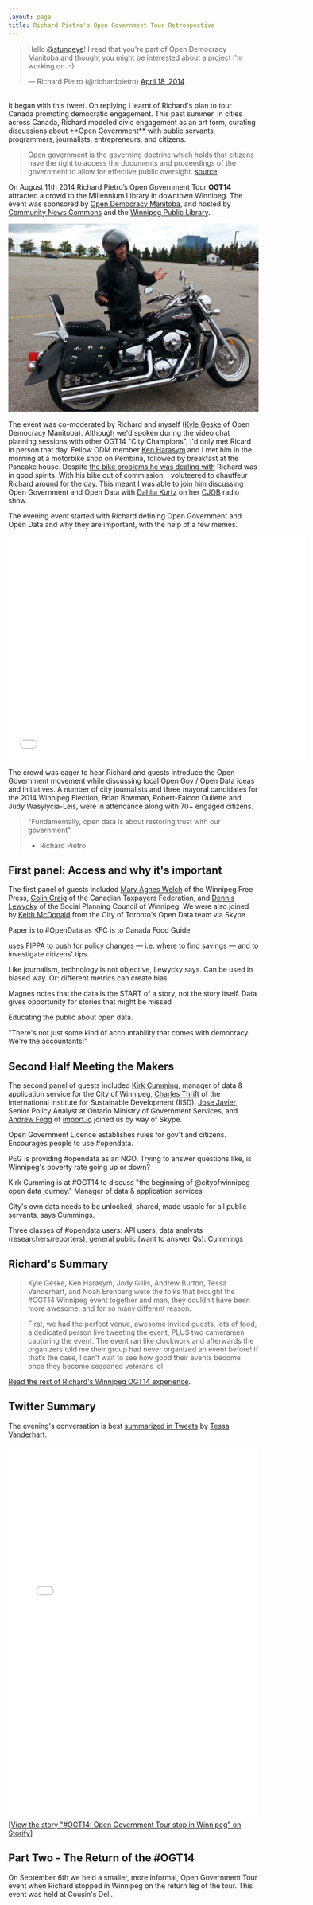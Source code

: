 ```yaml
---
layout: page
title: Richard Pietro's Open Government Tour Retrospective
---
```


<blockquote class="twitter-tweet" lang="en"><p>Hello <a href="https://twitter.com/stungeye">@stungeye</a>! I read that you&#39;re part of Open Democracy Manitoba and thought you might be interested about a project I&#39;m working on :-)</p>&mdash; Richard Pietro (@richardpietro) <a href="https://twitter.com/richardpietro/status/456969530200580096">April 18, 2014</a></blockquote>
<script async src="//platform.twitter.com/widgets.js" charset="utf-8"></script>

<br>
It began with this tweet. On replying I learnt of Richard's plan to tour Canada promoting democratic engagement. This past summer, in cities across Canada, Richard modeled civic engagement as an art form, curating discussions about **Open Government** with public servants, programmers, journalists, entrepreneurs, and citizens.

> Open government is the governing doctrine which holds that citizens have the right to access the documents and proceedings of the government to allow for effective public oversight. [source](https://en.wikipedia.org/wiki/Open_government)

On August 11th 2014 Richard Pietro’s Open Government Tour **OGT14** attracted a crowd to the Millennium Library in downtown Winnipeg. The event was sponsored by [Open Democracy Manitoba](http://opendemocracymanitoba.ca), and hosted by [Community News Commons](http://www.communitynewscommons.org/) and the [Winnipeg Public Library](http://wpl.winnipeg.ca/library/). 

![Richard Pietro with Motorcycle](/public/images/2014-11-30-open-government-tour-recap.jpg)

The event was co-moderated by Richard and myself ([Kyle Geske](http://twitter.com/stungeye) of Open Democracy Manitoba). Although we'd spoken during the video chat planning sessions with other OGT14 "City Champions", I'd only met Ricard in person that day. Fellow ODM member [Ken Harasym](https://twitter.com/kenharasym) and I met him in the morning at a motorbike shop on Pembina, followed by breakfast at the Pancake house. Despite [the bike problems he was dealing with](http://www.webnotwar.ca/ogt14-week-7-update/) Richard was in good spirits. With his bike out of commission, I voluteered to chauffeur Richard around for the day. This meant I was able to join him discussing Open Government and Open Data with [Dahlia Kurtz](https://twitter.com/DahliaKurtz) on her [CJOB](http://www.cjob.com) radio show.

The evening event started with Richard defining Open Government and Open Data and why they are important, with the help of a few memes. 

<iframe width="600" height="450" src="//www.youtube.com/embed/f9DtEUJwevo" frameborder="0" allowfullscreen></iframe>

The crowd was eager to hear Richard and guests introduce the Open Government movement while discussing local Open Gov / Open Data ideas and initiatives. A number of city journalists and three mayoral candidates for the 2014 Winnipeg Election, Brian Bowman, Robert-Falcon Oullette and Judy Wasylycia-Leis, were in attendance along with 70+ engaged citizens.

> "Fundamentally, open data is about restoring trust with our government"  
> - Richard Pietro

## First panel: Access and why it's important

The first panel of guests included [Mary Agnes Welch](https://twitter.com/mawwelch) of the Winnipeg Free Press, [Colin Craig](https://twitter.com/colincraig1) of the Canadian Taxpayers Federation, and [Dennis Lewycky](http://dennislewycky.ca/about/) of the Social Planning Council of Winnipeg. We were also joined by [Keith McDonald](https://twitter.com/cotkeith) from the City of Toronto's Open Data team via Skype.

Paper is to #OpenData as KFC is to Canada Food Guide

uses FIPPA to push for policy changes — i.e. where to find savings — and to investigate citizens' tips.

Like journalism, technology is not objective, Lewycky says. Can be used in biased way. Or: different metrics can create bias.

Magnes notes that the data is the START of a story, not the story itself. Data gives opportunity for stories that might be missed

Educating the public about open data.

"There's not just some kind of accountability that comes with democracy. We're the accountants!"

## Second Half Meeting the Makers

The second panel of guests included [Kirk Cumming](https://www.linkedin.com/pub/kirk-cumming/13/691/71), manager of data & application service for the City of Winnipeg, [Charles Thrift](https://www.linkedin.com/pub/charles-thrift/15/18b/384) of the International Institute for Sustainable Development (IISD). [Jose Javier](http://twitter.com/jiguiniz), Senior Policy Analyst at Ontario Ministry of Government Services, and [Andrew Fogg](http://twitter.com/andrewfogg) of [import.io](import.io) joined us by way of Skype.

Open Government Licence establishes rules for gov't and citizens. Encourages people to use #opendata.

PEG is providing #opendata as an NGO. Trying to answer questions like, is Winnipeg's poverty rate going up or down?

Kirk Cumming is at #OGT14 to discuss "the beginning of @cityofwinnipeg open data journey." Manager of data & application services

City's own data needs to be unlocked, shared, made usable for all public servants, says Cummings.

Three classes of #opendata users: API users, data analysts (researchers/reporters), general public (want to answer Qs): Cummings

## Richard's Summary

> Kyle Geske, Ken Harasym, Jody Gillis, Andrew Burton, Tessa Vanderhart, and Noah Erenberg were the folks that brought the #OGT14 Winnipeg event together and man, they couldn’t have been more awesome, and for so many different reason.
 
> First, we had the perfect venue, awesome invited guests, lots of food, a dedicated person live tweeting the event, PLUS two cameramen capturing the event. The event ran like clockwork and afterwards the organizers told me their group had never organized an event before! If that’s the case, I can’t wait to see how good their events become once they become seasoned veterans lol.

[Read the rest of Richard's Winnipeg OGT14 experience](http://www.webnotwar.ca/ogt14-week-7-update/).

## Twitter Summary

The evening's conversation is best [summarized in Tweets](https://storify.com/tessavanderhart/ogt14-opengovernment-tour-stop-in-winnipeg) by [Tessa Vanderhart](https://twitter.com/tessavanderhart).

<div class="storify"><iframe src="//storify.com/tessavanderhart/ogt14-opengovernment-tour-stop-in-winnipeg/embed?header=false&border=false&template=slideshow" width="100%" height="750" frameborder="no" allowtransparency="true"></iframe><script src="//storify.com/tessavanderhart/ogt14-opengovernment-tour-stop-in-winnipeg.js?header=false&border=false&template=slideshow"></script><noscript>[<a href="//storify.com/tessavanderhart/ogt14-opengovernment-tour-stop-in-winnipeg" target="_blank">View the story "#OGT14: Open Government Tour stop in Winnipeg" on Storify</a>]</noscript></div>

## Part Two - The Return of the #OGT14

On September 6th we held a smaller, more informal, Open Government Tour event when Richard stopped in Winnipeg on the return leg of the tour. This event was held at Cousin's Deli.
